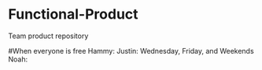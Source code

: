 # Functional-Product
Team product repository

#When everyone is free
Hammy: 
Justin: Wednesday, Friday, and Weekends
Noah: 
